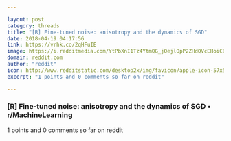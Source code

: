 ```yaml
---

layout: post
category: threads
title: "[R] Fine-tuned noise: anisotropy and the dynamics of SGD"
date: 2018-04-19 04:17:56
link: https://vrhk.co/2qHFuIE
image: https://i.redditmedia.com/YtPbXnI1Tz4YtmQG_jOejlOpP2ZHdQVcEHoiCBHI4UI.jpg?w=320&s=c7058f7b6acb7067b0e1ac4334348aaf
domain: reddit.com
author: "reddit"
icon: http://www.redditstatic.com/desktop2x/img/favicon/apple-icon-57x57.png
excerpt: "1 points and 0 comments so far on reddit"

---
```


### [R] Fine-tuned noise: anisotropy and the dynamics of SGD • r/MachineLearning

1 points and 0 comments so far on reddit